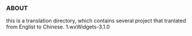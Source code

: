 ### ABOUT ###
this is a translation directory, which contains several project that tranlated from Englist to Chinese.
1.wxWidgets-3.1.0
